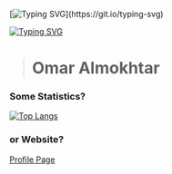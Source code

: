 [![Typing SVG](https://readme-typing-svg.demolab.com/?lines=Hi+there+👋;Who+I+am+?)](https://git.io/typing-svg)

[![Typing SVG](https://readme-typing-svg.demolab.com/?lines=Developers!;Physicist+and+Data+Analyst)](https://git.io/typing-svg)


> # Omar Almokhtar 


<!--
**Omars32/Omars32** is a ✨ _special_ ✨ repository because its `README.md` (this file) appears on your GitHub profile.

Here are some ideas to get you started:

- 🔭 I’m currently working on ...
- 🌱 I’m currently learning ...
- 👯 I’m looking to collaborate on ...
- 🤔 I’m looking for help with ...
- 💬 Ask me about ...
- 📫 How to reach me: ...
- 😄 Pronouns: ...
- ⚡ Fun fact: ...
--> 

### Some Statistics? 
[![Top Langs](https://github-readme-stats.vercel.app/api/top-langs/?username=Omars32&layout=compact&langs_count=7)](https://github.com/Omars32/Github_Readme)

<!-- Pin a Card of your main projects: 
[![Readme Card](https://github-readme-stats.vercel.app/api/pin/?username=Omars32&repo=Github_Readme)](https://github.com/Omars32/Github_Readme)
Wakatime
[![willianrod's wakatime stats](https://github-readme-stats.vercel.app/api/wakatime?username=Omars32)](https://github.com/Omars32/Github_Readme)
-->


### or Website? 
[Profile Page](http://www.solo-team.online/omar-mawlod-resume.html)
